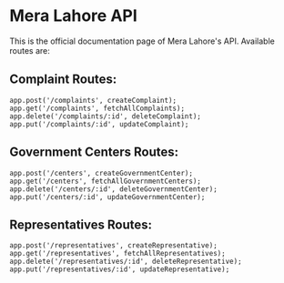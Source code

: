 # Mera Lahore API
This is the official documentation page of Mera Lahore's API. Available routes are: 

## Complaint Routes:
    app.post('/complaints', createComplaint);
    app.get('/complaints', fetchAllComplaints);
    app.delete('/complaints/:id', deleteComplaint);
    app.put('/complaints/:id', updateComplaint);
    
## Government Centers Routes:
    app.post('/centers', createGovernmentCenter);
    app.get('/centers', fetchAllGovernmentCenters);
    app.delete('/centers/:id', deleteGovernmentCenter);
    app.put('/centers/:id', updateGovernmentCenter);
    
## Representatives Routes:
    app.post('/representatives', createRepresentative);
    app.get('/representatives', fetchAllRepresentatives);
    app.delete('/representatives/:id', deleteRepresentative);
    app.put('/representatives/:id', updateRepresentative);
